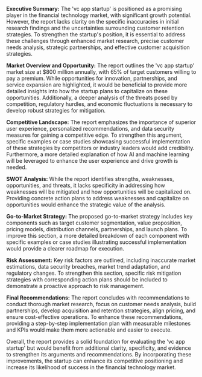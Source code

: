 **Executive Summary:**
The 'vc app startup' is positioned as a promising player in the financial technology market, with significant growth potential. However, the report lacks clarity on the specific inaccuracies in initial research findings and the uncertainties surrounding customer retention strategies. To strengthen the startup's position, it is essential to address these challenges through enhanced market research, precise customer needs analysis, strategic partnerships, and effective customer acquisition strategies.

**Market Overview and Opportunity:**
The report outlines the 'vc app startup' market size at $800 million annually, with 65% of target customers willing to pay a premium. While opportunities for innovation, partnerships, and service expansion are highlighted, it would be beneficial to provide more detailed insights into how the startup plans to capitalize on these opportunities. Additionally, a deeper analysis of the threats posed by competition, regulatory hurdles, and economic fluctuations is necessary to develop robust strategies for mitigation.

**Competitive Landscape:**
The report emphasizes the importance of superior user experience, personalized recommendations, and data security measures for gaining a competitive edge. To strengthen this argument, specific examples or case studies showcasing successful implementation of these strategies by competitors or industry leaders would add credibility. Furthermore, a more detailed explanation of how AI and machine learning will be leveraged to enhance the user experience and drive growth is needed.

**SWOT Analysis:**
While the report identifies strengths, weaknesses, opportunities, and threats, it lacks specificity in addressing how weaknesses will be mitigated and how opportunities will be capitalized on. Providing concrete action plans to address weaknesses and capitalize on opportunities would enhance the strategic value of the analysis.

**Go-to-Market Strategy:**
The proposed go-to-market strategy includes key components such as target customer segmentation, value proposition, pricing models, distribution channels, partnerships, and launch plans. To improve this section, a more detailed breakdown of each component with specific examples or case studies illustrating successful implementation would provide a clearer roadmap for execution.

**Risk Assessment:**
Key risk factors are outlined, including inaccurate market estimations, data security breaches, market trend adaptation, and regulatory changes. To strengthen this section, specific risk mitigation strategies with corresponding action plans should be included to demonstrate a proactive approach to risk management.

**Final Recommendations:**
The report concludes with recommendations to conduct thorough market research, focus on customer needs analysis, build partnerships, develop acquisition and retention strategies, align pricing, and ensure cost-effective operations. To enhance these recommendations, providing a step-by-step implementation plan with measurable milestones and KPIs would make them more actionable and easier to execute.

Overall, the report provides a solid foundation for evaluating the 'vc app startup' but would benefit from additional clarity, specificity, and evidence to strengthen its arguments and recommendations. By incorporating these improvements, the startup can enhance its competitive positioning and increase its likelihood of success in the financial technology market.